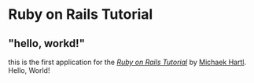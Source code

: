 # Ruby on Rails Tutorial
## "hello, workd!"

this is the first application for the 
[*Ruby on Rails Tutorial*](https://railstutorial.jp/)
by [Michaek Hartl](https://www.michaelhartl.com/). Hello, World!
